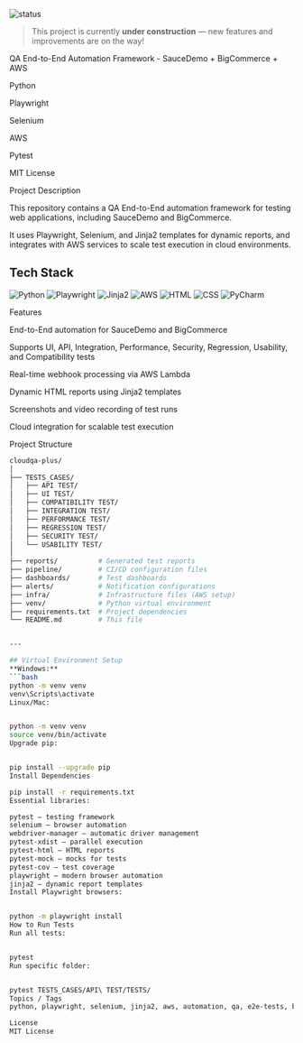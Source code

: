 ![status](https://img.shields.io/badge/status-in%20progress-yellow)

> This project is currently **under construction** — new features and improvements are on the way!


QA End-to-End Automation Framework - SauceDemo + BigCommerce + AWS

Python



Playwright



Selenium



AWS



Pytest



MIT License




Project Description

This repository contains a QA End-to-End automation framework for testing web applications, including SauceDemo and BigCommerce.

It uses Playwright, Selenium, and Jinja2 templates for dynamic reports, and integrates with AWS services to scale test execution in cloud environments.



## Tech Stack

![Python](https://img.shields.io/badge/Python-3776AB?style=for-the-badge&logo=python&logoColor=white)
![Playwright](https://img.shields.io/badge/Playwright-2EAD33?style=for-the-badge&logo=playwright&logoColor=white)
![Jinja2](https://img.shields.io/badge/Jinja2-B41717?style=for-the-badge&logo=jinja&logoColor=white)
![AWS](https://img.shields.io/badge/AWS-FF9900?style=for-the-badge&logo=amazonaws&logoColor=white)
![HTML](https://img.shields.io/badge/HTML5-E34F26?style=for-the-badge&logo=html5&logoColor=white)
![CSS](https://img.shields.io/badge/CSS3-1572B6?style=for-the-badge&logo=css3&logoColor=white)
![PyCharm](https://img.shields.io/badge/PyCharm-000000?style=for-the-badge&logo=pycharm&logoColor=white)




Features


End-to-End automation for SauceDemo and BigCommerce

Supports UI, API, Integration, Performance, Security, Regression, Usability, and Compatibility tests

Real-time webhook processing via AWS Lambda

Dynamic HTML reports using Jinja2 templates

Screenshots and video recording of test runs

Cloud integration for scalable test execution



Project Structure
```bash
cloudqa-plus/
│
├── TESTS_CASES/
│   ├── API TEST/
│   ├── UI TEST/
│   ├── COMPATIBILITY TEST/
│   ├── INTEGRATION TEST/
│   ├── PERFORMANCE TEST/
│   ├── REGRESSION TEST/
│   ├── SECURITY TEST/
│   └── USABILITY TEST/
│
├── reports/          # Generated test reports
├── pipeline/         # CI/CD configuration files
├── dashboards/       # Test dashboards
├── alerts/           # Notification configurations
├── infra/            # Infrastructure files (AWS setup)
├── venv/             # Python virtual environment
├── requirements.txt  # Project dependencies
└── README.md         # This file


---

## Virtual Environment Setup
**Windows:**
```bash
python -m venv venv
venv\Scripts\activate
Linux/Mac:


python -m venv venv
source venv/bin/activate
Upgrade pip:


pip install --upgrade pip
Install Dependencies

pip install -r requirements.txt
Essential libraries:

pytest – testing framework
selenium – browser automation
webdriver-manager – automatic driver management
pytest-xdist – parallel execution
pytest-html – HTML reports
pytest-mock – mocks for tests
pytest-cov – test coverage
playwright – modern browser automation
jinja2 – dynamic report templates
Install Playwright browsers:


python -m playwright install
How to Run Tests
Run all tests:


pytest
Run specific folder:


pytest TESTS_CASES/API\ TEST/TESTS/
Topics / Tags
python, playwright, selenium, jinja2, aws, automation, qa, e2e-tests, bigcommerce, saucedemo

License
MIT License

